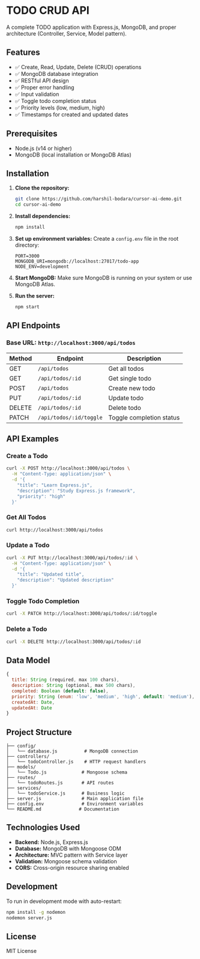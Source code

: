# TODO CRUD API

A complete TODO application with Express.js, MongoDB, and proper architecture (Controller, Service, Model pattern).

## Features

- ✅ Create, Read, Update, Delete (CRUD) operations
- ✅ MongoDB database integration
- ✅ RESTful API design
- ✅ Proper error handling
- ✅ Input validation
- ✅ Toggle todo completion status
- ✅ Priority levels (low, medium, high)
- ✅ Timestamps for created and updated dates

## Prerequisites

- Node.js (v14 or higher)
- MongoDB (local installation or MongoDB Atlas)

## Installation

1. **Clone the repository:**
   ```bash
   git clone https://github.com/harshil-bodara/cursor-ai-demo.git
   cd cursor-ai-demo
   ```

2. **Install dependencies:**
   ```bash
   npm install
   ```

3. **Set up environment variables:**
   Create a `config.env` file in the root directory:
   ```env
   PORT=3000
   MONGODB_URI=mongodb://localhost:27017/todo-app
   NODE_ENV=development
   ```

4. **Start MongoDB:**
   Make sure MongoDB is running on your system or use MongoDB Atlas.

5. **Run the server:**
   ```bash
   npm start
   ```

## API Endpoints

### Base URL: `http://localhost:3000/api/todos`

| Method | Endpoint | Description |
|--------|----------|-------------|
| GET | `/api/todos` | Get all todos |
| GET | `/api/todos/:id` | Get single todo |
| POST | `/api/todos` | Create new todo |
| PUT | `/api/todos/:id` | Update todo |
| DELETE | `/api/todos/:id` | Delete todo |
| PATCH | `/api/todos/:id/toggle` | Toggle completion status |

## API Examples

### Create a Todo
```bash
curl -X POST http://localhost:3000/api/todos \
  -H "Content-Type: application/json" \
  -d '{
    "title": "Learn Express.js",
    "description": "Study Express.js framework",
    "priority": "high"
  }'
```

### Get All Todos
```bash
curl http://localhost:3000/api/todos
```

### Update a Todo
```bash
curl -X PUT http://localhost:3000/api/todos/:id \
  -H "Content-Type: application/json" \
  -d '{
    "title": "Updated title",
    "description": "Updated description"
  }'
```

### Toggle Todo Completion
```bash
curl -X PATCH http://localhost:3000/api/todos/:id/toggle
```

### Delete a Todo
```bash
curl -X DELETE http://localhost:3000/api/todos/:id
```

## Data Model

```javascript
{
  title: String (required, max 100 chars),
  description: String (optional, max 500 chars),
  completed: Boolean (default: false),
  priority: String (enum: 'low', 'medium', 'high', default: 'medium'),
  createdAt: Date,
  updatedAt: Date
}
```

## Project Structure

```
├── config/
│   └── database.js          # MongoDB connection
├── controllers/
│   └── todoController.js    # HTTP request handlers
├── models/
│   └── Todo.js             # Mongoose schema
├── routes/
│   └── todoRoutes.js       # API routes
├── services/
│   └── todoService.js      # Business logic
├── server.js               # Main application file
├── config.env              # Environment variables
└── README.md              # Documentation
```

## Technologies Used

- **Backend:** Node.js, Express.js
- **Database:** MongoDB with Mongoose ODM
- **Architecture:** MVC pattern with Service layer
- **Validation:** Mongoose schema validation
- **CORS:** Cross-origin resource sharing enabled

## Development

To run in development mode with auto-restart:
```bash
npm install -g nodemon
nodemon server.js
```

## License

MIT License 